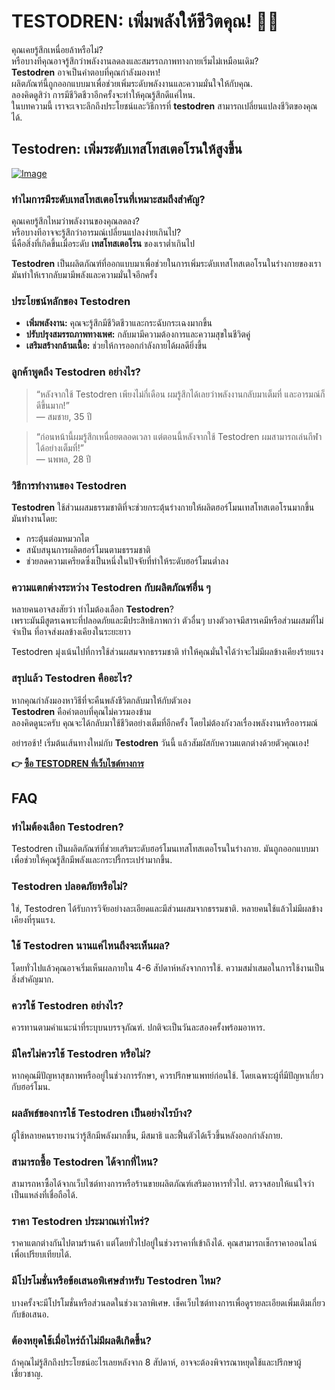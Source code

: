 # TESTODREN: เพิ่มพลังให้ชีวิตคุณ! 💪✨

คุณเคยรู้สึกเหนื่อยล้าหรือไม่?  
หรือบางทีคุณอาจรู้สึกว่าพลังงานลดลงและสมรรถภาพทางกายเริ่มไม่เหมือนเดิม?  
**Testodren** อาจเป็นคำตอบที่คุณกำลังมองหา!  
ผลิตภัณฑ์นี้ถูกออกแบบมาเพื่อช่วยเพิ่มระดับพลังงานและความมั่นใจให้กับคุณ.  
ลองคิดดูสิว่า การมีชีวิตชีวาอีกครั้งจะทำให้คุณรู้สึกดีแค่ไหน.  
ในบทความนี้ เราจะเจาะลึกถึงประโยชน์และวิธีการที่ **testodren** สามารถเปลี่ยนแปลงชีวิตของคุณได้.

## Testodren: เพิ่มระดับเทสโทสเตอโรนให้สูงขึ้น

[![Image](https://www2.sellhealth.com/236/testodren_4_1.jpg)](https://gchaffi.com/eggqso12)

### ทำไมการมีระดับเทสโทสเตอโรนที่เหมาะสมถึงสำคัญ?

คุณเคยรู้สึกไหมว่าพลังงานของคุณลดลง?  
หรือบางทีอาจจะรู้สึกว่าอารมณ์เปลี่ยนแปลงง่ายเกินไป?  
นี่คือสิ่งที่เกิดขึ้นเมื่อระดับ **เทสโทสเตอโรน** ของเราต่ำเกินไป  

**Testodren** เป็นผลิตภัณฑ์ที่ออกแบบมาเพื่อช่วยในการเพิ่มระดับเทสโทสเตอโรนในร่างกายของเรา  
มันทำให้เรากลับมามีพลังและความมั่นใจอีกครั้ง  

### ประโยชน์หลักของ Testodren

- **เพิ่มพลังงาน:** คุณจะรู้สึกมีชีวิตชีวาและกระฉับกระเฉงมากขึ้น
- **ปรับปรุงสมรรถภาพทางเพศ:** กลับมามีความต้องการและความสุขในชีวิตคู่
- **เสริมสร้างกล้ามเนื้อ:** ช่วยให้การออกกำลังกายได้ผลดียิ่งขึ้น

### ลูกค้าพูดถึง Testodren อย่างไร?

> “หลังจากใช้ Testodren เพียงไม่กี่เดือน ผมรู้สึกได้เลยว่าพลังงานกลับมาเต็มที่ และอารมณ์ก็ดีขึ้นมาก!”  
> — สมชาย, 35 ปี  

> “ก่อนหน้านี้ผมรู้สึกเหนื่อยตลอดเวลา แต่ตอนนี้หลังจากใช้ Testodren ผมสามารถเล่นกีฬาได้อย่างเต็มที่!”  
> — นพพล, 28 ปี  

### วิธีการทำงานของ Testodren

**Testodren** ใช้ส่วนผสมธรรมชาติที่จะช่วยกระตุ้นร่างกายให้ผลิตฮอร์โมนเทสโทสเตอโรนมากขึ้น  
มันทำงานโดย:

- กระตุ้นต่อมหมวกไต 
- สนับสนุนการผลิตฮอร์โมนตามธรรมชาติ 
- ช่วยลดความเครียดซึ่งเป็นหนึ่งในปัจจัยที่ทำให้ระดับฮอร์โมนต่ำลง 

### ความแตกต่างระหว่าง Testodren กับผลิตภัณฑ์อื่น ๆ 

หลายคนอาจสงสัยว่า ทำไมต้องเลือก **Testodren**?  
เพราะมันมีสูตรเฉพาะที่ปลอดภัยและมีประสิทธิภาพกว่า ตัวอื่นๆ บางตัวอาจมีสารเคมีหรือส่วนผสมที่ไม่จำเป็น ที่อาจส่งผลข้างเคียงในระยะยาว  

Testodren มุ่งเน้นไปที่การใช้ส่วนผสมจากธรรมชาติ ทำให้คุณมั่นใจได้ว่าจะไม่มีผลข้างเคียงร้ายแรง  

### สรุปแล้ว Testodren คืออะไร?

หากคุณกำลังมองหาวิธีที่จะคืนพลังชีวิตกลับมาให้กับตัวเอง  
**Testodren** คือคำตอบที่คุณไม่ควรมองข้าม  
ลองคิดดูนะครับ คุณจะได้กลับมาใช้ชีวิตอย่างเต็มที่อีกครั้ง โดยไม่ต้องกังวลเรื่องพลังงานหรืออารมณ์  

อย่ารอช้า! เริ่มต้นเส้นทางใหม่กับ **Testodren** วันนี้ แล้วสัมผัสกับความแตกต่างด้วยตัวคุณเอง!



**👉 [ซื้อ TESTODREN ที่เว็บไซต์ทางการ](https://gchaffi.com/eggqso12)**

## FAQ

### ทำไมต้องเลือก Testodren?
Testodren เป็นผลิตภัณฑ์ที่ช่วยเสริมระดับฮอร์โมนเทสโทสเตอโรนในร่างกาย. 
มันถูกออกแบบมาเพื่อช่วยให้คุณรู้สึกมีพลังและกระปรี้กระเปร่ามากขึ้น.

### Testodren ปลอดภัยหรือไม่?
ใช่, Testodren ได้รับการวิจัยอย่างละเอียดและมีส่วนผสมจากธรรมชาติ. 
หลายคนใช้แล้วไม่มีผลข้างเคียงที่รุนแรง.

### ใช้ Testodren นานแค่ไหนถึงจะเห็นผล?
โดยทั่วไปแล้วคุณอาจเริ่มเห็นผลภายใน 4-6 สัปดาห์หลังจากการใช้. 
ความสม่ำเสมอในการใช้งานเป็นสิ่งสำคัญมาก.

### ควรใช้ Testodren อย่างไร?
ควรทานตามคำแนะนำที่ระบุบนบรรจุภัณฑ์. 
ปกติจะเป็นวันละสองครั้งพร้อมอาหาร.

### มีใครไม่ควรใช้ Testodren หรือไม่?
หากคุณมีปัญหาสุขภาพหรืออยู่ในช่วงการรักษา, ควรปรึกษาแพทย์ก่อนใช้. 
โดยเฉพาะผู้ที่มีปัญหาเกี่ยวกับฮอร์โมน.

### ผลลัพธ์ของการใช้ Testodren เป็นอย่างไรบ้าง?
ผู้ใช้หลายคนรายงานว่ารู้สึกมีพลังมากขึ้น, มีสมาธิ และฟื้นตัวได้เร็วขึ้นหลังออกกำลังกาย.

### สามารถซื้อ Testodren ได้จากที่ไหน?
สามารถหาซื้อได้จากเว็บไซต์ทางการหรือร้านขายผลิตภัณฑ์เสริมอาหารทั่วไป. 
ตรวจสอบให้แน่ใจว่าเป็นแหล่งที่เชื่อถือได้.

### ราคา Testodren ประมาณเท่าไหร่?
ราคาแตกต่างกันไปตามร้านค้า แต่โดยทั่วไปอยู่ในช่วงราคาที่เข้าถึงได้. 
คุณสามารถเช็กราคาออนไลน์เพื่อเปรียบเทียบได้.

### มีโปรโมชั่นหรือข้อเสนอพิเศษสำหรับ Testodren ไหม?
บางครั้งจะมีโปรโมชั่นหรือส่วนลดในช่วงเวลาพิเศษ. 
เช็คเว็บไซต์ทางการเพื่อดูรายละเอียดเพิ่มเติมเกี่ยวกับข้อเสนอ.

### ต้องหยุดใช้เมื่อไหร่ถ้าไม่มีผลดีเกิดขึ้น?
ถ้าคุณไม่รู้สึกถึงประโยชน์อะไรเลยหลังจาก 8 สัปดาห์, อาจจะต้องพิจารณาหยุดใช้และปรึกษาผู้เชี่ยวชาญ.
